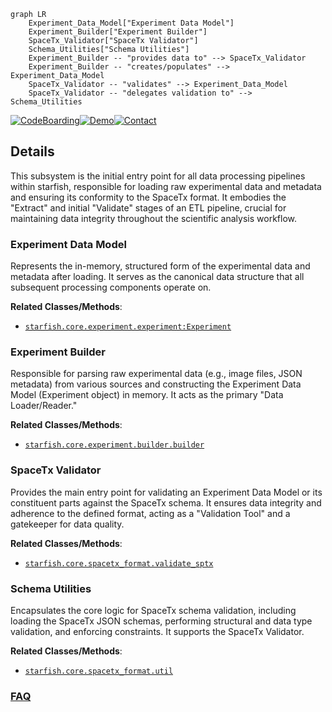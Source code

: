 ```mermaid
graph LR
    Experiment_Data_Model["Experiment Data Model"]
    Experiment_Builder["Experiment Builder"]
    SpaceTx_Validator["SpaceTx Validator"]
    Schema_Utilities["Schema Utilities"]
    Experiment_Builder -- "provides data to" --> SpaceTx_Validator
    Experiment_Builder -- "creates/populates" --> Experiment_Data_Model
    SpaceTx_Validator -- "validates" --> Experiment_Data_Model
    SpaceTx_Validator -- "delegates validation to" --> Schema_Utilities
```

[![CodeBoarding](https://img.shields.io/badge/Generated%20by-CodeBoarding-9cf?style=flat-square)](https://github.com/CodeBoarding/CodeBoarding)[![Demo](https://img.shields.io/badge/Try%20our-Demo-blue?style=flat-square)](https://www.codeboarding.org/demo)[![Contact](https://img.shields.io/badge/Contact%20us%20-%20contact@codeboarding.org-lightgrey?style=flat-square)](mailto:contact@codeboarding.org)

## Details

This subsystem is the initial entry point for all data processing pipelines within starfish, responsible for loading raw experimental data and metadata and ensuring its conformity to the SpaceTx format. It embodies the "Extract" and initial "Validate" stages of an ETL pipeline, crucial for maintaining data integrity throughout the scientific analysis workflow.

### Experiment Data Model
Represents the in-memory, structured form of the experimental data and metadata after loading. It serves as the canonical data structure that all subsequent processing components operate on.


**Related Classes/Methods**:

- <a href="https://github.com/spacetx/starfish/blob/master/starfish/core/experiment/experiment.py" target="_blank" rel="noopener noreferrer">`starfish.core.experiment.experiment:Experiment`</a>


### Experiment Builder
Responsible for parsing raw experimental data (e.g., image files, JSON metadata) from various sources and constructing the Experiment Data Model (Experiment object) in memory. It acts as the primary "Data Loader/Reader."


**Related Classes/Methods**:

- <a href="https://github.com/spacetx/starfish/blob/master/starfish/core/experiment/builder/builder.py" target="_blank" rel="noopener noreferrer">`starfish.core.experiment.builder.builder`</a>


### SpaceTx Validator
Provides the main entry point for validating an Experiment Data Model or its constituent parts against the SpaceTx schema. It ensures data integrity and adherence to the defined format, acting as a "Validation Tool" and a gatekeeper for data quality.


**Related Classes/Methods**:

- <a href="https://github.com/spacetx/starfish/blob/master/starfish/core/spacetx_format/validate_sptx.py" target="_blank" rel="noopener noreferrer">`starfish.core.spacetx_format.validate_sptx`</a>


### Schema Utilities
Encapsulates the core logic for SpaceTx schema validation, including loading the SpaceTx JSON schemas, performing structural and data type validation, and enforcing constraints. It supports the SpaceTx Validator.


**Related Classes/Methods**:

- <a href="https://github.com/spacetx/starfish/blob/master/starfish/core/spacetx_format/util.py" target="_blank" rel="noopener noreferrer">`starfish.core.spacetx_format.util`</a>




### [FAQ](https://github.com/CodeBoarding/GeneratedOnBoardings/tree/main?tab=readme-ov-file#faq)